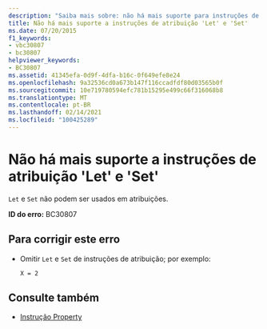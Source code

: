 ```yaml
---
description: "Saiba mais sobre: não há mais suporte para instruções de atribuição ' Let ' e ' Set '"
title: Não há mais suporte a instruções de atribuição 'Let' e 'Set'
ms.date: 07/20/2015
f1_keywords:
- vbc30807
- bc30807
helpviewer_keywords:
- BC30807
ms.assetid: 41345efa-0d9f-4dfa-b16c-0f649efe8e24
ms.openlocfilehash: 9a32536cd0a673b147f116ccadfdf80d03565b0f
ms.sourcegitcommit: 10e719780594efc781b15295e499c66f316068b8
ms.translationtype: MT
ms.contentlocale: pt-BR
ms.lasthandoff: 02/14/2021
ms.locfileid: "100425289"
---
```

# <a name="let-and-set-assignment-statements-are-no-longer-supported"></a>Não há mais suporte a instruções de atribuição 'Let' e 'Set'

`Let` e `Set` não podem ser usados em atribuições.  
  
 **ID do erro:** BC30807  
  
## <a name="to-correct-this-error"></a>Para corrigir este erro  
  
- Omitir `Let` e `Set` de instruções de atribuição; por exemplo:  
  
     `X = 2`  
  
## <a name="see-also"></a>Consulte também

- [Instrução Property](../language-reference/statements/property-statement.md)

